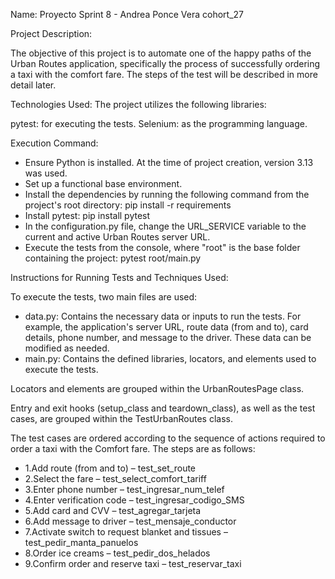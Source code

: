 Name:
Proyecto Sprint 8 - Andrea Ponce Vera cohort_27

Project Description:

The objective of this project is to automate one of the happy paths of the Urban Routes application, specifically the process of successfully ordering a taxi with the comfort fare. The steps of the test will be described in more detail later.

Technologies Used:
The project utilizes the following libraries:

pytest: for executing the tests.
Selenium: as the programming language.

Execution Command:
- Ensure Python is installed. At the time of project creation, version 3.13 was used.
- Set up a functional base environment.
- Install the dependencies by running the following command from the project's root directory: pip install -r requirements
- Install pytest: pip install pytest
- In the configuration.py file, change the URL_SERVICE variable to the current and active Urban Routes server URL.
- Execute the tests from the console, where "root" is the base folder containing the project: pytest root/main.py

Instructions for Running Tests and Techniques Used:

To execute the tests, two main files are used:

- data.py: Contains the necessary data or inputs to run the tests. For example, the application's server URL, route data (from and to), card details, phone number, and message to the driver. These data can be modified as needed.
- main.py: Contains the defined libraries, locators, and elements used to execute the tests.

Locators and elements are grouped within the UrbanRoutesPage class.

Entry and exit hooks (setup_class and teardown_class), as well as the test cases, are grouped within the TestUrbanRoutes class.

The test cases are ordered according to the sequence of actions required to order a taxi with the Comfort fare. The steps are as follows:

- 1.Add route (from and to) – test_set_route
- 2.Select the fare – test_select_comfort_tariff
- 3.Enter phone number – test_ingresar_num_telef
- 4.Enter verification code – test_ingresar_codigo_SMS
- 5.Add card and CVV – test_agregar_tarjeta
- 6.Add message to driver – test_mensaje_conductor
- 7.Activate switch to request blanket and tissues – test_pedir_manta_panuelos
- 8.Order ice creams – test_pedir_dos_helados
- 9.Confirm order and reserve taxi – test_reservar_taxi

